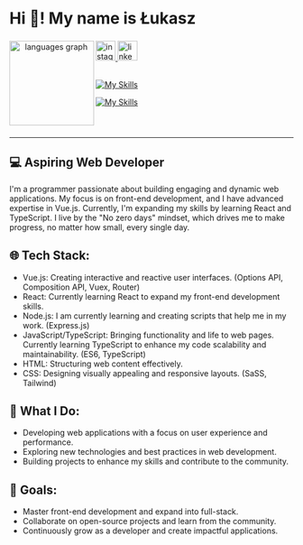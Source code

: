 <h1 align="left">Hi 👋! My name is Łukasz</h1>

###

<div align="center">
  <img src="https://github-readme-stats.vercel.app/api/top-langs?username=kvvasuu&locale=en&hide_title=false&layout=compact&card_width=320&langs_count=5&theme=dracula&hide_border=false" height="150" alt="languages graph" align="left" />
</div>

###

###

<div align="left">
  <a href="https://www.instagram.com/kvvasu/" target="_blank">
    <img src="https://img.shields.io/static/v1?message=Instagram&logo=instagram&label=&color=E4405F&logoColor=white&labelColor=&style=for-the-badge" height="35" alt="instagram logo"  />
  </a>
  <a href="https://www.linkedin.com/in/%C5%82ukasz-kwas-aa985a232/" target="_blank">
    <img src="https://img.shields.io/static/v1?message=LinkedIn&logo=linkedin&label=&color=0077B5&logoColor=white&labelColor=&style=for-the-badge" height="35" alt="linkedin logo"  />
  </a>
</div>

<br>

[![My Skills](https://skillicons.dev/icons?i=vue,react,nodejs,vite,tailwind,firebase)](https://skillicons.dev)

[![My Skills](https://skillicons.dev/icons?i=js,html,css,sass,ai,ps)](https://skillicons.dev)

###

###

<br>

---


<h2 align="left">💻 Aspiring Web Developer</h2>

I'm a programmer passionate about building engaging and dynamic web applications. My focus is on front-end development, and I have advanced expertise in Vue.js. Currently, I'm expanding my skills by learning React and TypeScript. I live by the "No zero days" mindset, which drives me to make progress, no matter how small, every single day.
<h2 align="left">🌐 Tech Stack:</h2>

- Vue.js: Creating interactive and reactive user interfaces. (Options API, Composition API, Vuex, Router)
- React: Currently learning React to expand my front-end development skills.
- Node.js: I am currently learning and creating scripts that help me in my work. (Express.js)
- JavaScript/TypeScript: Bringing functionality and life to web pages. Currently learning TypeScript to enhance my code scalability and maintainability. (ES6, TypeScript)
- HTML: Structuring web content effectively.
- CSS: Designing visually appealing and responsive layouts. (SaSS, Tailwind)

<h2 align="left">🚀 What I Do:</h2>

- Developing web applications with a focus on user experience and performance.
- Exploring new technologies and best practices in web development.
- Building projects to enhance my skills and contribute to the community.
  
<h2 align="left">🎯 Goals:</h2>

- Master front-end development and expand into full-stack.
- Collaborate on open-source projects and learn from the community.
- Continuously grow as a developer and create impactful applications.




